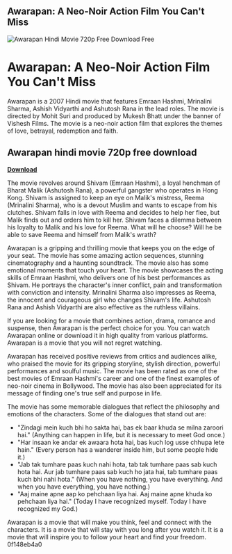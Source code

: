 ## Awarapan: A Neo-Noir Action Film You Can't Miss

 
![Awarapan Hindi Movie 720p Free Download Free](https://i.imgur.com/wVxshZc.jpg)

 
# Awarapan: A Neo-Noir Action Film You Can't Miss
  
Awarapan is a 2007 Hindi movie that features Emraan Hashmi, Mrinalini Sharma, Ashish Vidyarthi and Ashutosh Rana in the lead roles. The movie is directed by Mohit Suri and produced by Mukesh Bhatt under the banner of Vishesh Films. The movie is a neo-noir action film that explores the themes of love, betrayal, redemption and faith.
 
## Awarapan hindi movie 720p free download


[**Download**](https://www.google.com/url?q=https%3A%2F%2Fgeags.com%2F2tKpnZ&sa=D&sntz=1&usg=AOvVaw3q9HaECHoAfq8UtX-gAF1R)

  
The movie revolves around Shivam (Emraan Hashmi), a loyal henchman of Bharat Malik (Ashutosh Rana), a powerful gangster who operates in Hong Kong. Shivam is assigned to keep an eye on Malik's mistress, Reema (Mrinalini Sharma), who is a devout Muslim and wants to escape from his clutches. Shivam falls in love with Reema and decides to help her flee, but Malik finds out and orders him to kill her. Shivam faces a dilemma between his loyalty to Malik and his love for Reema. What will he choose? Will he be able to save Reema and himself from Malik's wrath?
  
Awarapan is a gripping and thrilling movie that keeps you on the edge of your seat. The movie has some amazing action sequences, stunning cinematography and a haunting soundtrack. The movie also has some emotional moments that touch your heart. The movie showcases the acting skills of Emraan Hashmi, who delivers one of his best performances as Shivam. He portrays the character's inner conflict, pain and transformation with conviction and intensity. Mrinalini Sharma also impresses as Reema, the innocent and courageous girl who changes Shivam's life. Ashutosh Rana and Ashish Vidyarthi are also effective as the ruthless villains.
  
If you are looking for a movie that combines action, drama, romance and suspense, then Awarapan is the perfect choice for you. You can watch Awarapan online or download it in high quality from various platforms. Awarapan is a movie that you will not regret watching.
  
Awarapan has received positive reviews from critics and audiences alike, who praised the movie for its gripping storyline, stylish direction, powerful performances and soulful music. The movie has been rated as one of the best movies of Emraan Hashmi's career and one of the finest examples of neo-noir cinema in Bollywood. The movie has also been appreciated for its message of finding one's true self and purpose in life.
  
The movie has some memorable dialogues that reflect the philosophy and emotions of the characters. Some of the dialogues that stand out are:
  
- "Zindagi mein kuch bhi ho sakta hai, bas ek baar khuda se milna zaroori hai." (Anything can happen in life, but it is necessary to meet God once.)
- "Har insaan ke andar ek awaara hota hai, bas kuch log usse chhupa lete hain." (Every person has a wanderer inside him, but some people hide it.)
- "Jab tak tumhare paas kuch nahi hota, tab tak tumhare paas sab kuch hota hai. Aur jab tumhare paas sab kuch ho jata hai, tab tumhare paas kuch bhi nahi hota." (When you have nothing, you have everything. And when you have everything, you have nothing.)
- "Aaj maine apne aap ko pehchaan liya hai. Aaj maine apne khuda ko pehchaan liya hai." (Today I have recognized myself. Today I have recognized my God.)

Awarapan is a movie that will make you think, feel and connect with the characters. It is a movie that will stay with you long after you watch it. It is a movie that will inspire you to follow your heart and find your freedom.
 0f148eb4a0
